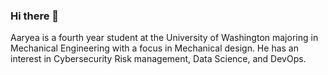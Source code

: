 ### Hi there 👋

Aaryea is a fourth year student at the University of Washington majoring in Mechanical Engineering with a focus in Mechanical design. He has an interest in Cybersecurity Risk management, Data Science, and DevOps. 

<!--
**Aaryea/Aaryea** is a ✨ _special_ ✨ repository because its `README.md` (this file) appears on your GitHub profile.

Here are some ideas to get you started:

- 🔭 I’m currently working on ...
- 🌱 I’m currently learning ...
- 👯 I’m looking to collaborate on ...
- 🤔 I’m looking for help with ...
- 💬 Ask me about ...
- 📫 How to reach me: ...
- 😄 Pronouns: ...
- ⚡ Fun fact: ...
-->

